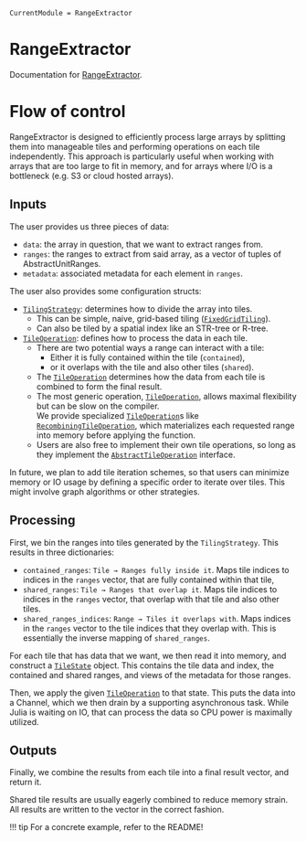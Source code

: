 ```@meta
CurrentModule = RangeExtractor
```

# RangeExtractor

Documentation for [RangeExtractor](https://github.com/asinghvi17/RangeExtractor.jl).

# Flow of control

RangeExtractor is designed to efficiently process large arrays by splitting them into manageable tiles and performing operations on each tile independently. This approach is particularly useful when working with arrays that are too large to fit in memory, and for arrays where I/O is a bottleneck (e.g. S3 or cloud hosted arrays).

## Inputs

The user provides us three pieces of data: 
- `data`: the array in question, that we want to extract ranges from.
- `ranges`: the ranges to extract from said array, as a vector of tuples of AbstractUnitRanges.
- `metadata`: associated metadata for each element in `ranges`.

The user also provides some configuration structs:

- [`TilingStrategy`](@ref): determines how to divide the array into tiles.  
    - This can be simple, naive, grid-based tiling ([`FixedGridTiling`](@ref)).
    - Can also be tiled by a spatial index like an STR-tree or R-tree.
- [`TileOperation`](@ref): defines how to process the data in each tile.  
    - There are two potential ways a range can interact with a tile: 
        - Either it is fully contained within the tile (`contained`), 
        - or it overlaps with the tile and also other tiles (`shared`).
    - The [`TileOperation`](@ref) determines how the data from each tile is combined to form the final result.
    - The most generic operation, [`TileOperation`](@ref), allows maximal flexibility but can be slow on the compiler.  
      We provide specialized [`TileOperation`](@ref)s like [`RecombiningTileOperation`](@ref), which materializes each requested range into memory before applying the function.
    - Users are also free to implement their own tile operations, so long as they implement the [`AbstractTileOperation`](@ref) interface.

In future, we plan to add tile iteration schemes, so that users can minimize memory or IO usage by defining a specific order to iterate over tiles.  This might involve graph algorithms or other strategies.

## Processing

First, we bin the ranges into tiles generated by the `TilingStrategy`.  This results in three dictionaries:
- `contained_ranges`: `Tile → Ranges fully inside it`.  Maps tile indices to indices in the `ranges` vector, that are fully contained within that tile, 
- `shared_ranges`: `Tile → Ranges that overlap it`.  Maps tile indices to indices in the `ranges` vector, that overlap with that tile and also other tiles.
- `shared_ranges_indices`: `Range → Tiles it overlaps with`.  Maps indices in the `ranges` vector to the tile indices that they overlap with.  This is essentially the inverse mapping of `shared_ranges`.

For each tile that has data that we want, we then read it into memory, and construct a [`TileState`](@ref) object.  This contains the tile data and index, the contained and shared ranges, and views of the metadata for those ranges.

Then, we apply the given [`TileOperation`](@ref) to that state.  This puts the data into a Channel, which we then drain by a supporting asynchronous task.  While Julia is waiting on IO, that can process the data so CPU power is maximally utilized.

## Outputs

Finally, we combine the results from each tile into a final result vector, and return it.

Shared tile results are usually eagerly combined to reduce memory strain.  All results are written to the vector in the correct fashion.


!!! tip
    For a concrete example, refer to the README!